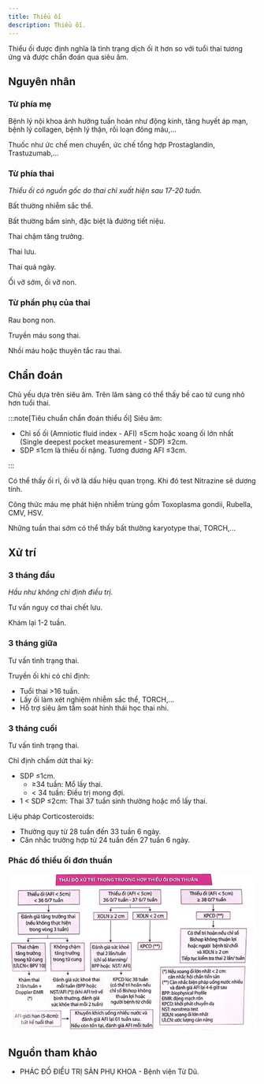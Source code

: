 ```yaml
---
title: Thiểu ối
description: Thiểu ối.
---
```


Thiểu ối được định nghĩa là tình trạng dịch ối ít hơn so với tuổi thai tương ứng và được chẩn đoán qua siêu âm.

## Nguyên nhân

### Từ phía mẹ

Bệnh lý nội khoa ảnh hưởng tuần hoàn như động kinh, tăng huyết áp mạn, bệnh lý collagen, bệnh lý thận, rối loạn đông máu,...

Thuốc như ức chế men chuyển, ức chế tổng hợp Prostaglandin, Trastuzumab,...

### Từ phía thai

_Thiểu ối có nguồn gốc do thai chỉ xuất hiện sau 17-20 tuần._

Bất thường nhiễm sắc thể.

Bất thường bẩm sinh, đặc biệt là đường tiết niệu.

Thai chậm tăng trưởng.

Thai lưu.

Thai quá ngày.

Ối vỡ sớm, ối vỡ non.

### Từ phần phụ của thai

Rau bong non.

Truyền máu song thai.

Nhồi máu hoặc thuyên tắc rau thai.

## Chẩn đoán

Chủ yếu dựa trên siêu âm. Trên lâm sàng có thể thấy bề cao tử cung nhỏ hơn tuổi thai.

:::note[Tiêu chuẩn chẩn đoán thiểu ối]
Siêu âm:

- Chỉ số ối (Amniotic fluid index - AFI) ≤5cm hoặc xoang ối lớn nhất (Single deepest pocket measurement - SDP) ≤2cm.
- SDP ≤1cm là thiểu ối nặng. Tương đương AFI ≤3cm.

:::

Có thể thấy ối rỉ, ối vỡ là dấu hiệu quan trọng. Khi đó test Nitrazine sẽ dương tính.

Công thức máu mẹ phát hiện nhiễm trùng gồm Toxoplasma gondii, Rubella, CMV, HSV.

Những tuần thai sớm có thể thấy bất thường karyotype thai, TORCH,...

## Xử trí

### 3 tháng đầu

_Hầu như không chỉ định điều trị._

Tư vấn nguy cơ thai chết lưu.

Khám lại 1-2 tuần.

### 3 tháng giữa

Tư vấn tình trạng thai.

Truyền ối khi có chỉ định:

- Tuổi thai >16 tuần.
- Lấy ối làm xét nghiệm nhiễm sắc thể, TORCH,...
- Hỗ trợ siêu âm tầm soát hình thái học thai nhi.

### 3 tháng cuối

Tư vấn tình trạng thai.

Chỉ định chấm dứt thai kỳ:

- SDP ≤1cm.
  - ≥34 tuần: Mổ lấy thai.
  - &lt; 34 tuần: Điều trị mong đợi.
- 1 &lt; SDP ≤2cm: Thai 37 tuần sinh thường hoặc mổ lấy thai.

Liệu pháp Corticosteroids:

- Thường quy từ 28 tuần đến 33 tuần 6 ngày.
- Cân nhắc trường hợp từ 24 tuần đến 27 tuần 6 ngày.

### Phác đồ thiểu ối đơn thuần

![Phác đồ thiểu ối](../../../assets/san-khoa/thieu-oi/phac-do-thieu-oi-don-thuan.png)

## Nguồn tham khảo

- PHÁC ĐỒ ĐIỀU TRỊ SẢN PHỤ KHOA - Bệnh viện Từ Dũ.
